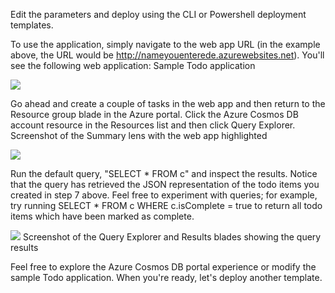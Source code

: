 
Edit the parameters and deploy using the CLI or Powershell deployment templates.

To use the application, simply navigate to the web app URL 
(in the example above, the URL would be http://nameyouenterede.azurewebsites.net). You'll see the following web application:
Sample Todo application

<img src="https://docs.microsoft.com/en-us/azure/cosmos-db/media/create-website/image2.png">

Go ahead and create a couple of tasks in the web app and then return to the Resource group blade in the Azure portal. Click the Azure Cosmos DB account resource in the Resources list and then click Query Explorer. Screenshot of the Summary lens with the web app highlighted

<img src="https://docs.microsoft.com/en-us/azure/cosmos-db/media/create-website/templatedeployment8.png">

Run the default query, "SELECT * FROM c" and inspect the results. Notice that the query has retrieved the JSON representation of the todo items you created in step 7 above. Feel free to experiment with queries; for example, try running SELECT * FROM c WHERE c.isComplete = true to return all todo items which have been marked as complete.

<img src="https://docs.microsoft.com/en-us/azure/cosmos-db/media/create-website/image5.png">
Screenshot of the Query Explorer and Results blades showing the query results


Feel free to explore the Azure Cosmos DB portal experience or modify the sample Todo application. When you're ready, let's deploy another template.
